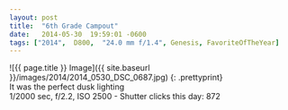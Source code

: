 ```yaml
---
layout: post
title:  "6th Grade Campout"
date:   2014-05-30  19:59:01 -0600
tags: ["2014",  D800,  "24.0 mm f/1.4", Genesis, FavoriteOfTheYear]
---
```

![{{ page.title }} Image]({{ site.baseurl }}/images/2014/2014_0530_DSC_0687.jpg)
{: .prettyprint}  
It was the perfect dusk lighting  
1/2000 sec, f/2.2, ISO 2500 - Shutter clicks this day: 872
